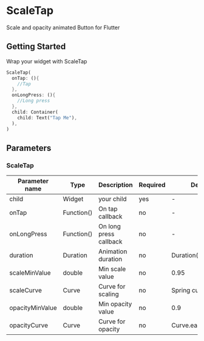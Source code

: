 # ScaleTap

Scale and opacity animated Button for Flutter

## Getting Started

Wrap your widget with ScaleTap

```Dart
ScaleTap(
  onTap: (){
    //Tap
  },
  onLongPress: (){
    //Long press
  },
  child: Container(
    child: Text("Tap Me"),
  ),
)
```

## Parameters

### ScaleTap

| Parameter name | Type | Description | Required | Default value |
|---|---|---|---|---|
| child | Widget | your child | yes | - |
| onTap | Function() | On tap callback | no | - |
| onLongPress | Function() | On long press callback | no | - |
| duration | Duration | Animation duration | no | Duration(milliseconds:300) |
| scaleMinValue | double | Min scale value | no | 0.95 |
| scaleCurve | Curve | Curve for scaling | no | Spring curve |
| opacityMinValue | double | Min opacity value | no | 0.9 |
| opacityCurve | Curve | Curve for opacity | no | Curve.ease |
